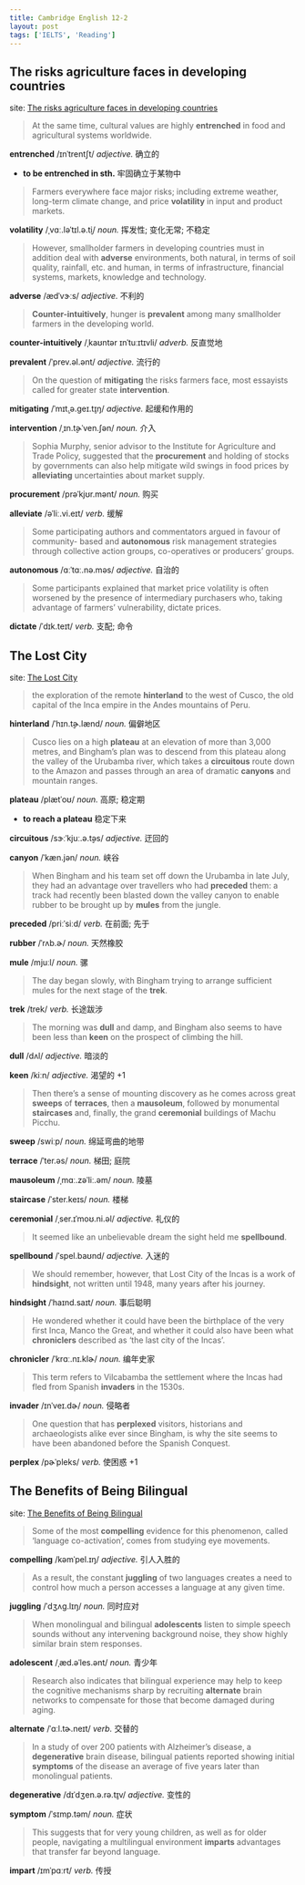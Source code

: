 ```yaml
---
title: Cambridge English 12-2
layout: post
tags: ['IELTS', 'Reading']
---
```


## The risks agriculture faces in developing countries

site: [The risks agriculture faces in developing countries](https://mini-ielts.com/1139/reading/the-risks-agriculture-faces-in-developing-countries)

> At the same time, cultural values are highly **entrenched** in food and agricultural systems worldwide.

**entrenched** /ɪnˈtrentʃt/ *adjective.* 确立的

- **to be entrenched in sth.** 牢固确立于某物中

> Farmers everywhere face major risks; including extreme weather, long-term climate change, and price **volatility** in input and product markets.

**volatility** /ˌvɑː.ləˈtɪl.ə.t̬i/ *noun.* 挥发性; 变化无常; 不稳定

> However, smallholder farmers in developing countries must in addition deal with **adverse** environments, both natural, in terms of soil quality, rainfall, etc. and human, in terms of infrastructure, financial systems, markets, knowledge and technology.

**adverse** /ædˈvɝːs/ *adjective.* 不利的

> **Counter-intuitively**, hunger is **prevalent** among many smallholder farmers in the developing world.

**counter-intuitively** /ˌkaʊntər ɪnˈtuːɪtɪvli/ *adverb.* 反直觉地

**prevalent** /ˈprev.əl.ənt/ *adjective.* 流行的

> On the question of **mitigating** the risks farmers face, most essayists called for greater state **intervention**.

**mitigating** /ˈmɪt̬.ə.ɡeɪ.t̬ɪŋ/ *adjective.* 起缓和作用的

**intervention** /ˌɪn.t̬ɚˈven.ʃən/ *noun.* 介入

> Sophia Murphy, senior advisor to the Institute for Agriculture and Trade Policy, suggested that the **procurement** and holding of stocks by governments can also help mitigate wild swings in food prices by **alleviating** uncertainties about market supply.

**procurement** /prəˈkjʊr.mənt/ *noun.* 购买

**alleviate** /əˈliː.vi.eɪt/ *verb.* 缓解

> Some participating authors and commentators argued in favour of community- based and **autonomous** risk management strategies through collective action groups, co-operatives or producers’ groups.

**autonomous** /ɑːˈtɑː.nə.məs/ *adjective.* 自治的

> Some participants explained that market price volatility is often worsened by the presence of intermediary purchasers who, taking advantage of farmers’ vulnerability, dictate prices.

**dictate** /ˈdɪk.teɪt/ *verb.* 支配; 命令

## The Lost City

site: [The Lost City](https://mini-ielts.com/1141/reading/the-lost-city)

> the exploration of the remote **hinterland** to the west of Cusco, the old capital of the Inca empire in the Andes mountains of Peru.

**hinterland** /ˈhɪn.t̬ɚ.lænd/ *noun.* 偏僻地区

> Cusco lies on a high **plateau** at an elevation of more than 3,000 metres, and Bingham’s plan was to descend from this plateau along the valley of the Urubamba river, which takes a **circuitous** route down to the Amazon and passes through an area of dramatic **canyons** and mountain ranges.

**plateau** /plætˈoʊ/ *noun.* 高原; 稳定期

- **to reach a plateau** 稳定下来

**circuitous** /sɝːˈkjuː.ə.t̬əs/ *adjective.* 迂回的

**canyon** /ˈkæn.jən/ *noun.* 峡谷

> When Bingham and his team set off down the Urubamba in late July, they had an advantage over travellers who had **preceded** them: a track had recently been blasted down the valley canyon to enable rubber to be brought up by **mules** from the jungle.

**preceded** /priːˈsiːd/ *verb.* 在前面; 先于

**rubber** /ˈrʌb.ɚ/ *noun.* 天然橡胶

**mule** /mjuːl/ *noun.* 骡

> The day began slowly, with Bingham trying to arrange sufficient mules for the next stage of the **trek**.

**trek** /trek/ *verb.* 长途跋涉

> The morning was **dull** and damp, and Bingham also seems to have been less than **keen** on the prospect of climbing the hill.

**dull** /dʌl/ *adjective.* 暗淡的

**keen** /kiːn/ *adjective.* 渴望的 +1

> Then there’s a sense of mounting discovery as he comes across great **sweeps** of **terraces**, then a **mausoleum**, followed by monumental **staircases** and, finally, the grand **ceremonial** buildings of Machu Picchu.

**sweep** /swiːp/ *noun.* 绵延弯曲的地带

**terrace** /ˈter.əs/ *noun.* 梯田; 庭院

**mausoleum** /ˌmɑː.zəˈliː.əm/ *noun.* 陵墓

**staircase** /ˈster.keɪs/ *noun.* 楼梯

**ceremonial** /ˌser.ɪˈmoʊ.ni.əl/ *adjective.* 礼仪的

> It seemed like an unbelievable dream the sight held me **spellbound**.

**spellbound** /ˈspel.baʊnd/ *adjective.* 入迷的

> We should remember, however, that Lost City of the Incas is a work of **hindsight**, not written until 1948, many years after his journey.

**hindsight** /ˈhaɪnd.saɪt/ *noun.* 事后聪明

> He wondered whether it could have been the birthplace of the very first Inca, Manco the Great, and whether it could also have been what **chroniclers** described as ‘the last city of the Incas’.

**chronicler** /ˈkrɑː.nɪ.klɚ/ *noun.* 编年史家

> This term refers to Vilcabamba the settlement where the Incas had fled from Spanish **invaders** in the 1530s.

**invader** /ɪnˈveɪ.dɚ/ *noun.* 侵略者

> One question that has **perplexed** visitors, historians and archaeologists alike ever since Bingham, is why the site seems to have been abandoned before the Spanish Conquest.

**perplex** /pɚˈpleks/ *verb.* 使困惑 +1

## The Benefits of Being Bilingual

site: [The Benefits of Being Bilingual](https://mini-ielts.com/1142/reading/the-benefits-of-being-bilingual)

> Some of the most **compelling** evidence for this phenomenon, called ‘language co-activation’, comes from studying eye movements.

**compelling** /kəmˈpel.ɪŋ/ *adjective.* 引人入胜的

> As a result, the constant **juggling** of two languages creates a need to control how much a person accesses a language at any given time.

**juggling** /ˈdʒʌɡ.lɪŋ/ *noun.* 同时应对

> When monolingual and bilingual **adolescents** listen to simple speech sounds without any intervening background noise, they show highly similar brain stem responses.

**adolescent** /ˌæd.əˈles.ənt/ *noun.* 青少年

> Research also indicates that bilingual experience may help to keep the cognitive mechanisms sharp by recruiting **alternate** brain networks to compensate for those that become damaged during aging.

**alternate** /ˈɑːl.tɚ.neɪt/ *verb.* 交替的

> In a study of over 200 patients with Alzheimer’s disease, a **degenerative** brain disease, bilingual patients reported showing initial **symptoms** of the disease an average of five years later than monolingual patients.

**degenerative** /dɪˈdʒen.ə.rə.t̬ɪv/ *adjective.* 变性的

**symptom** /ˈsɪmp.təm/ *noun.* 症状

> This suggests that for very young children, as well as for older people, navigating a multilingual environment **imparts** advantages that transfer far beyond language.

**impart** /ɪmˈpɑːrt/ *verb.* 传授
